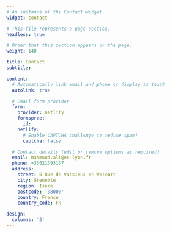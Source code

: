 ```yaml
---
# An instance of the Contact widget.
widget: contact

# This file represents a page section.
headless: true

# Order that this section appears on the page.
weight: 140

title: Contact
subtitle:

content:
  # Automatically link email and phone or display as text?
  autolink: true

  # Email form provider
  form:
    provider: netlify
    formspree:
      id:
    netlify:
      # Enable CAPTCHA challenge to reduce spam?
      captcha: false

  # Contact details (edit or remove options as required)
  email: mahmoud.ali@ec-lyon.fr
  phone: +33621393167
  address:
    street: 6 Rue de Vassieux en Vercors
    city: Grenoble
    region: Isère
    postcode: '38000'
    country: France
    country_code: FR

design:
  columns: '2'
---
```

